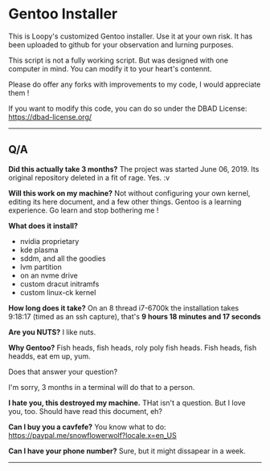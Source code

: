 # Gentoo Installer
This is Loopy's customized Gentoo installer.  Use it at your own risk.  It has been uploaded to github for your observation and lurning purposes.

This script is not a fully working script.  But was designed with one computer in mind.  You can modify it to your heart's contennt.

Please do offer any forks with improvements to my code, I would appreciate them !

If you want to modify this code, you can do so under the DBAD License:  https://dbad-license.org/

-----
## Q/A
**Did this actually take 3 months?**
The project was started June 06, 2019.  Its original repository deleted in a fit of rage.  Yes.  :v

**Will this work on my machine?**
Not without configuring your own kernel, editing its here document, and a few other things.  Gentoo is a learning experience.
Go learn and stop bothering me !

**What does it install?**
- nvidia proprietary
- kde plasma
- sddm, and all the goodies
- lvm partition
- on an nvme drive
- custom dracut initramfs
- custom linux-ck kernel

**How long does it take?**
On an 8 thread i7-6700k the installation takes 9:18:17 (timed as an ssh capture), that's **9 hours 18 minutes and 17 seconds**

**Are you NUTS?**
I like nuts.

**Why Gentoo?**
Fish heads, fish heads, roly poly fish heads.  Fish heads, fish headds, eat em up, yum.

Does that answer your question?

I'm sorry, 3 months in a terminal will do that to a person.

**I hate you, this destroyed my machine.**
THat isn't a question.  But I love you, too.  Should have read this document, eh?

**Can I buy you a cavfefe?**
You know what to do:  https://paypal.me/snowflowerwolf?locale.x=en_US

**Can I have your phone number?**
Sure, but it might dissapear in a week.

-----
